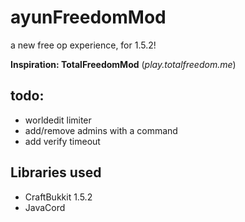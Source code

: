 # ayunFreedomMod

a new free op experience, for 1.5.2!

**Inspiration: TotalFreedomMod** (*play.totalfreedom.me*)

## todo:
- worldedit limiter
- add/remove admins with a command
- add verify timeout

## Libraries used
- CraftBukkit 1.5.2
- JavaCord